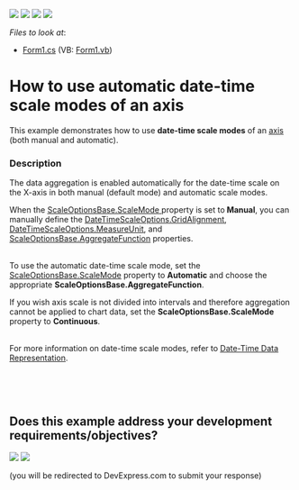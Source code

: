 <!-- default badges list -->
![](https://img.shields.io/endpoint?url=https://codecentral.devexpress.com/api/v1/VersionRange/128575848/13.2.5%2B)
[![](https://img.shields.io/badge/Open_in_DevExpress_Support_Center-FF7200?style=flat-square&logo=DevExpress&logoColor=white)](https://supportcenter.devexpress.com/ticket/details/E1531)
[![](https://img.shields.io/badge/📖_How_to_use_DevExpress_Examples-e9f6fc?style=flat-square)](https://docs.devexpress.com/GeneralInformation/403183)
[![](https://img.shields.io/badge/💬_Leave_Feedback-feecdd?style=flat-square)](#does-this-example-address-your-development-requirementsobjectives)
<!-- default badges end -->
<!-- default file list -->
*Files to look at*:

* [Form1.cs](./CS/DateTimeAggregation/Form1.cs) (VB: [Form1.vb](./VB/DateTimeAggregation/Form1.vb))
<!-- default file list end -->
# How to use automatic date-time scale modes of an axis


<p>This example demonstrates how to use <strong>date-time scale modes</strong> of an <a href="http://devexpress.com/Help/Content.aspx?help=XtraCharts&document=CustomDocument6016.htm"><u>axis</u></a> (both manual and automatic).</p>


<h3>Description</h3>

<p>The data aggregation is enabled automatically for the date-time scale on the X-axis in both manual (default mode) and automatic scale modes.</p>
<p>When the <a href="http://documentation.devexpress.com/#CoreLibraries/DevExpressXtraChartsScaleOptionsBase_ScaleModetopic"><u>ScaleOptionsBase.ScaleMode</u></a><u> </u>property is set to<strong> Manual</strong>, you can manually define the <a href="http://documentation.devexpress.com/#CoreLibraries/DevExpressXtraChartsDateTimeScaleOptions_GridAlignmenttopic"><u>DateTimeScaleOptions.GridAlignment</u></a>, <a href="http://documentation.devexpress.com/#CoreLibraries/DevExpressXtraChartsDateTimeScaleOptions_MeasureUnittopic"><u>DateTimeScaleOptions.MeasureUnit</u></a>, and <a href="http://documentation.devexpress.com/#CoreLibraries/DevExpressXtraChartsScaleOptionsBase_AggregateFunctiontopic"><u>ScaleOptionsBase.AggregateFunction</u></a> properties.</p>
<p><br /> To use the automatic date-time scale mode, set the <a href="http://documentation.devexpress.com/#CoreLibraries/DevExpressXtraChartsScaleOptionsBase_ScaleModetopic"><u>ScaleOptionsBase.ScaleMode</u></a> property to <strong>Automatic</strong> and choose the appropriate <strong>ScaleOptionsBase.AggregateFunction</strong>.</p>
<p>If you wish axis scale is not divided into intervals and therefore aggregation cannot be applied to chart data, set the <strong>ScaleOptionsBase.ScaleMode</strong> property to <strong>Continuous</strong>.</p>
<p><br /> For more information on date-time scale modes, refer to <a href="http://documentation.devexpress.com/#WindowsForms/CustomDocument6247"><u>Date-Time Data Representation</u></a>.</p>
<p>&nbsp;</p>

<br/>


<!-- feedback -->
## Does this example address your development requirements/objectives?

[<img src="https://www.devexpress.com/support/examples/i/yes-button.svg"/>](https://www.devexpress.com/support/examples/survey.xml?utm_source=github&utm_campaign=how-to-use-automatic-date-time-scale-modes-of-an-axis-e1531&~~~was_helpful=yes) [<img src="https://www.devexpress.com/support/examples/i/no-button.svg"/>](https://www.devexpress.com/support/examples/survey.xml?utm_source=github&utm_campaign=how-to-use-automatic-date-time-scale-modes-of-an-axis-e1531&~~~was_helpful=no)

(you will be redirected to DevExpress.com to submit your response)
<!-- feedback end -->

